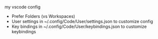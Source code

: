 my vscode config

- Prefer Folders (vs Workspaces)
- User settings in ~/.config/Code/User/settings.json to customize config
- Key bindings in ~/.config/Code/User/keybindings.json to customize keybindings
